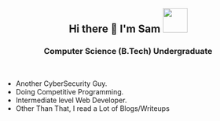 <h2 align="center"> Hi there 👋 I'm Sam <img src="https://media.giphy.com/media/mGcNjsfWAjY5AEZNw6/giphy.gif" width="50"></h2>

<h3 align="center">Computer Science (B.Tech) Undergraduate </h3>
<br />

-  Another CyberSecurity Guy.
-  Doing Competitive Programming.
-  Intermediate level Web Developer.
-  Other Than That, I read a Lot of Blogs/Writeups
